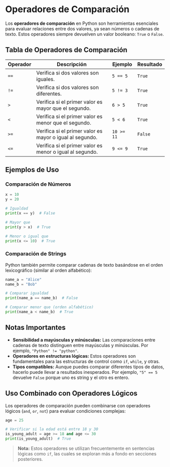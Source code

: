 # Operadores de Comparación

Los **operadores de comparación** en Python son herramientas esenciales para evaluar relaciones entre dos valores, ya sean números o cadenas de texto. Estos operadores siempre devuelven un valor booleano: `True` o `False`.

## Tabla de Operadores de Comparación

| **Operador** | **Descripción**                                          | **Ejemplo** | **Resultado** |
| ------------ | -------------------------------------------------------- | ----------- | ------------- |
| `==`         | Verifica si dos valores son iguales.                     | `5 == 5`    | `True`        |
| `!=`         | Verifica si dos valores son diferentes.                  | `5 != 3`    | `True`        |
| `>`          | Verifica si el primer valor es mayor que el segundo.     | `6 > 5`     | `True`        |
| `<`          | Verifica si el primer valor es menor que el segundo.     | `5 < 6`     | `True`        |
| `>=`         | Verifica si el primer valor es mayor o igual al segundo. | `10 >= 11`  | `False`       |
| `<=`         | Verifica si el primer valor es menor o igual al segundo. | `9 <= 9`    | `True`        |

## Ejemplos de Uso

### Comparación de Números

```python
x = 10
y = 20

# Igualdad
print(x == y)  # False

# Mayor que
print(y > x)  # True

# Menor o igual que
print(x <= 10)  # True
```

### Comparación de Strings

Python también permite comparar cadenas de texto basándose en el orden lexicográfico (similar al orden alfabético):

```python
name_a = "Alice"
name_b = "Bob"

# Comparar igualdad
print(name_a == name_b)  # False

# Comparar menor que (orden alfabético)
print(name_a < name_b)  # True
```

## Notas Importantes

- **Sensibilidad a mayúsculas y minúsculas:** Las comparaciones entre cadenas de texto distinguen entre mayúsculas y minúsculas. Por ejemplo, `"Python" != "python"`.
- **Operadores en estructuras lógicas:** Estos operadores son fundamentales para las estructuras de control como `if`, `while`, y otras.
- **Tipos compatibles:** Aunque puedes comparar diferentes tipos de datos, hacerlo puede llevar a resultados inesperados. Por ejemplo, `"5" == 5` devuelve `False` porque uno es string y el otro es entero.

## Uso Combinado con Operadores Lógicos

Los operadores de comparación pueden combinarse con operadores lógicos (`and`, `or`, `not`) para evaluar condiciones complejas:

```python
age = 25

# Verificar si la edad está entre 18 y 30
is_young_adult = age >= 18 and age <= 30
print(is_young_adult)  # True
```

> **Nota:** Estos operadores se utilizan frecuentemente en sentencias lógicas como `if`, las cuales se exploran más a fondo en secciones posteriores.
